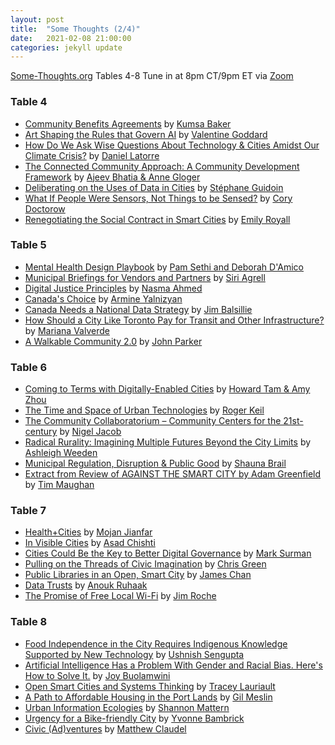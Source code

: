 ```yaml
---
layout: post
title:  "Some Thoughts (2/4)"
date:   2021-02-08 21:00:00
categories: jekyll update
---
```


[Some-Thoughts.org](https://some-thoughts.org/) Tables 4-8
Tune in at 8pm CT/9pm ET via [Zoom](https://harvard.zoom.us/j/97704612486)

### Table 4

- [Community Benefits Agreements](https://some-thoughts.org/baker.html) by [Kumsa Baker](https://some-thoughts.org/baker.html)
- [Art Shaping the Rules that Govern AI](https://some-thoughts.org/goddard.html) by [Valentine Goddard](https://some-thoughts.org/goddard.html)
- [How Do We Ask Wise Questions About Technology &amp; Cities Amidst Our Climate Crisis?](https://some-thoughts.org/latorre.html) by [Daniel Latorre](https://some-thoughts.org/latorre.html)
- [The Connected Community Approach: A Community Development Framework](https://some-thoughts.org/bhatia_gloger.html) by [Ajeev Bhatia &amp; Anne Gloger](https://some-thoughts.org/bhatia_gloger.html)
- [Deliberating on the Uses of Data in Cities](https://some-thoughts.org/guidoin.html) by [Stéphane Guidoin](https://some-thoughts.org/guidoin.html)
- [What If People Were Sensors, Not Things to be Sensed?](https://some-thoughts.org/doctorow.html) by [Cory Doctorow](https://some-thoughts.org/doctorow.html)
- [Renegotiating the Social Contract in Smart Cities](https://some-thoughts.org/royall.html) by [Emily Royall](https://some-thoughts.org/royall.html)

### Table 5

- [Mental Health Design Playbook](https://some-thoughts.org/sethi_damico.html) by [Pam Sethi and Deborah D&#39;Amico](https://some-thoughts.org/sethi_damico.html)
- [Municipal Briefings for Vendors and Partners](https://some-thoughts.org/agrell.html) by [Siri Agrell](https://some-thoughts.org/agrell.html)
- [Digital Justice Principles](https://some-thoughts.org/ahmed.html) by [Nasma Ahmed](https://some-thoughts.org/ahmed.html)
- [Canada&#39;s Choice](https://some-thoughts.org/yalnizyan.html) by [Armine Yalnizyan](https://some-thoughts.org/yalnizyan.html)
- [Canada Needs a National Data Strategy](https://some-thoughts.org/balsillie.html) by [Jim Balsillie](https://some-thoughts.org/balsillie.html)
- [How Should a City Like Toronto Pay for Transit and Other Infrastructure?](https://some-thoughts.org/valverde.html) by [Mariana Valverde](https://some-thoughts.org/valverde.html)
- [A Walkable Community 2.0](https://some-thoughts.org/parker.html) by [John Parker](https://some-thoughts.org/parker.html)

### Table 6

- [Coming to Terms with Digitally-Enabled Cities](https://some-thoughts.org/tam_zhou.html) by [Howard Tam &amp; Amy Zhou](https://some-thoughts.org/tam_zhou.html)
- [The Time and Space of Urban Technologies](https://some-thoughts.org/keil.html) by [Roger Keil](https://some-thoughts.org/keil.html)
- [The Community Collaboratorium – Community Centers for the 21st-century](https://some-thoughts.org/jacob.html) by [Nigel Jacob](https://some-thoughts.org/jacob.html)
- [Radical Rurality: Imagining Multiple Futures Beyond the City Limits](https://some-thoughts.org/weeden.html) by [Ashleigh Weeden](https://some-thoughts.org/weeden.html)
- [Municipal Regulation, Disruption &amp; Public Good](https://some-thoughts.org/brail.html) by [Shauna Brail](https://some-thoughts.org/brail.html)
- [Extract from Review of AGAINST THE SMART CITY by Adam Greenfield](https://some-thoughts.org/maughan.html) by [Tim Maughan](https://some-thoughts.org/maughan.html)

### Table 7

- [Health+Cities](https://some-thoughts.org/jianfar.html) by [Mojan Jianfar](https://some-thoughts.org/jianfar.html)
- [In Visible Cities](https://some-thoughts.org/chishti.html) by [Asad Chishti](https://some-thoughts.org/chishti.html)
- [Cities Could Be the Key to Better Digital Governance](https://some-thoughts.org/surman.html) by [Mark Surman](https://some-thoughts.org/surman.html)
- [Pulling on the Threads of Civic Imagination](https://some-thoughts.org/green.html) by [Chris Green](https://some-thoughts.org/green.html)
- [Public Libraries in an Open, Smart City](https://some-thoughts.org/chan.html) by [James Chan](https://some-thoughts.org/chan.html)
- [Data Trusts](https://some-thoughts.org/ruhaak.html) by [Anouk Ruhaak](https://some-thoughts.org/ruhaak.html)
- [The Promise of Free Local Wi-Fi](https://some-thoughts.org/roche.html) by [Jim Roche](https://some-thoughts.org/roche.html)

### Table 8

- [Food Independence in the City Requires Indigenous Knowledge Supported by New Technology](https://some-thoughts.org/sengupta.html) by [Ushnish Sengupta](https://some-thoughts.org/sengupta.html)
- [Artificial Intelligence Has a Problem With Gender and Racial Bias. Here&#39;s How to Solve It.](https://some-thoughts.org/buolamwini.html) by [Joy Buolamwini](https://some-thoughts.org/buolamwini.html)
- [Open Smart Cities and Systems Thinking](https://some-thoughts.org/lauriault.html) by [Tracey Lauriault](https://some-thoughts.org/lauriault.html)
- [A Path to Affordable Housing in the Port Lands](https://some-thoughts.org/meslin.html) by [Gil Meslin](https://some-thoughts.org/meslin.html)
- [Urban Information Ecologies](https://some-thoughts.org/mattern.html) by [Shannon Mattern](https://some-thoughts.org/mattern.html)
- [Urgency for a Bike-friendly City](https://some-thoughts.org/bambrick.html) by [Yvonne Bambrick](https://some-thoughts.org/bambrick.html)
- [Civic (Ad)ventures](https://some-thoughts.org/claudel.html) by [Matthew Claudel](https://some-thoughts.org/claudel.html)

